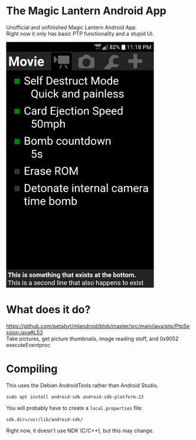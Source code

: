 # The Magic Lantern Android App  
Unofficial and unfinished Magic Lantern Android App.  
Right now it only has basic PTP functionality and a stupid UI.

<img src="screenshot.png" width="400">

# What does it do?
https://github.com/petabyt/mlandroid/blob/master/src/main/java/ptp/PtpSession.java#L53  
Take pictures, get picture thumbnails, image reading stuff, and 0x9052 executeEventproc  

# Compiling
This uses the Debian AndroidTools rather than Android Studio.  
```
sudo apt install android-sdk android-sdk-platform-23
```
You will probably have to create a `local.properties` file:
```
sdk.dir=/usr/lib/android-sdk/
```
Right now, it doesn't use NDK (C/C++), but this may change.
